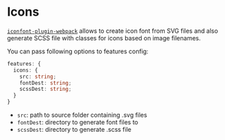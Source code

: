 # Icons

[`iconfont-plugin-webpack`](https://github.com/HaoyCn/iconfont-plugin-webpack)
allows to create icon font from SVG files and also generate SCSS file with
classes for icons based on image filenames.

You can pass following options to features config:

```typescript
features: {
  icons: {
    src: string;
    fontDest: string;
    scssDest: string;
  }
}
```

- `src`: path to source folder containing .svg files
- `fontDest`: directory to generate font files to
- `scssDest`: directory to generate .scss file

